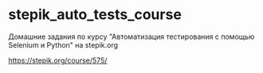 # stepik_auto_tests_course
Домашние задания по курсу "Автоматизация тестирования с помощью Selenium и Python" на stepik.org

https://stepik.org/course/575/

